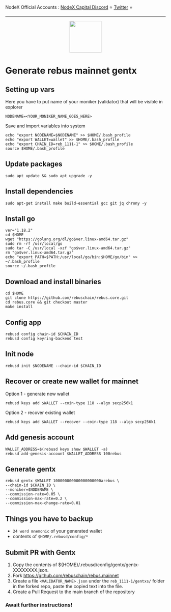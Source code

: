 <span tyle="font-size:14px" align="right">NodeX Official Accounts :
<span style="font-size:14px" align="right">
<a href="https://discord.gg/JqQNcwff2e" target="_blank">NodeX Capital Discord</a></span> ⭐ 
<span style="font-size:14px" align="right">
<a href="https://twitter.com/nodexploit/" target="_blank">Twitter</a></span> ⭐ 
<span style="font-size:14px" align="right">
<hr>

<p align="center">
  <img height="100" height="auto" src="https://user-images.githubusercontent.com/50621007/177221972-75fcf1b3-6e95-44dd-b43e-e32377685af8.png">
</p>

# Generate rebus mainnet gentx

## Setting up vars
Here you have to put name of your moniker (validator) that will be visible in explorer
```
NODENAME=<YOUR_MONIKER_NAME_GOES_HERE>
```

Save and import variables into system
```
echo "export NODENAME=$NODENAME" >> $HOME/.bash_profile
echo "export WALLET=wallet" >> $HOME/.bash_profile
echo "export CHAIN_ID=reb_1111-1" >> $HOME/.bash_profile
source $HOME/.bash_profile
```

## Update packages
```
sudo apt update && sudo apt upgrade -y
```

## Install dependencies
```
sudo apt-get install make build-essential gcc git jq chrony -y
```

## Install go
```
ver="1.18.2"
cd $HOME
wget "https://golang.org/dl/go$ver.linux-amd64.tar.gz"
sudo rm -rf /usr/local/go
sudo tar -C /usr/local -xzf "go$ver.linux-amd64.tar.gz"
rm "go$ver.linux-amd64.tar.gz"
echo "export PATH=$PATH:/usr/local/go/bin:$HOME/go/bin" >> ~/.bash_profile
source ~/.bash_profile
```

## Download and install binaries
```
cd $HOME
git clone https://github.com/rebuschain/rebus.core.git 
cd rebus.core && git checkout master
make install
```

## Config app
```
rebusd config chain-id $CHAIN_ID
rebusd config keyring-backend test
```

## Init node
```
rebusd init $NODENAME --chain-id $CHAIN_ID
```

## Recover or create new wallet for mainnet
Option 1 - generate new wallet
```
rebusd keys add $WALLET --coin-type 118 --algo secp256k1
```

Option 2 - recover existing wallet
```
rebusd keys add $WALLET --recover --coin-type 118 --algo secp256k1
```

## Add genesis account
```
WALLET_ADDRESS=$(rebusd keys show $WALLET -a)
rebusd add-genesis-account $WALLET_ADDRESS 100rebus
```

## Generate gentx
```
rebusd gentx $WALLET 100000000000000000000arebus \
--chain-id $CHAIN_ID \
--moniker=$NODENAME \
--commission-rate=0.05 \
--commission-max-rate=0.2 \
--commission-max-change-rate=0.01
```

## Things you have to backup
- `24 word mnemonic` of your generated wallet
- contents of `$HOME/.rebusd/config/*`

## Submit PR with Gentx
1. Copy the contents of ${HOME}/.rebusd/config/gentx/gentx-XXXXXXXX.json.
2. Fork https://github.com/rebuschain/rebus.mainnet
3. Create a file `<VALIDATOR_NAME>.json` under the `reb_1111-1/gentxs/` folder in the forked repo, paste the copied text into the file.
4. Create a Pull Request to the main branch of the repository

### Await further instructions!
